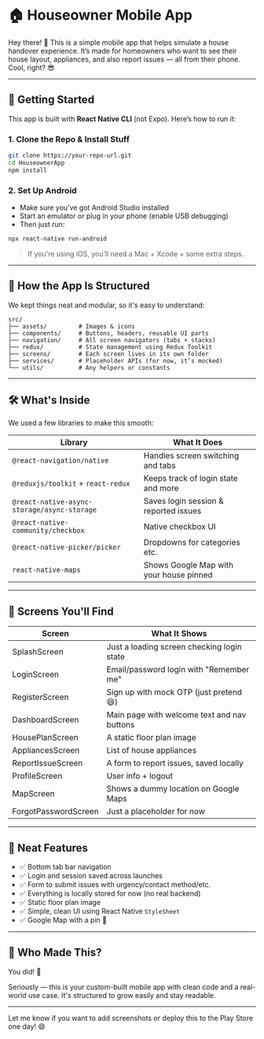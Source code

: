 # 🏠 Houseowner Mobile App

Hey there! 👋 This is a simple mobile app that helps simulate a house handover experience. It’s made for homeowners who want to see their house layout, appliances, and also report issues — all from their phone. Cool, right? 😎

---

## 🚀 Getting Started

This app is built with **React Native CLI** (not Expo). Here’s how to run it:

### 1. Clone the Repo & Install Stuff

```bash
git clone https://your-repo-url.git
cd HouseownerApp
npm install
```

### 2. Set Up Android

- Make sure you’ve got Android Studio installed
- Start an emulator or plug in your phone (enable USB debugging)
- Then just run:

```bash
npx react-native run-android
```

> If you're using iOS, you’ll need a Mac + Xcode + some extra steps.

---

## 🧠 How the App Is Structured

We kept things neat and modular, so it's easy to understand:

```
src/
├── assets/         # Images & icons
├── components/     # Buttons, headers, reusable UI parts
├── navigation/     # All screen navigators (tabs + stacks)
├── redux/          # State management using Redux Toolkit
├── screens/        # Each screen lives in its own folder
├── services/       # Placeholder APIs (for now, it’s mocked)
└── utils/          # Any helpers or constants
```

---

## 🛠️ What's Inside

We used a few libraries to make this smooth:

| Library | What It Does |
|--------|---------------|
| `@react-navigation/native` | Handles screen switching and tabs |
| `@reduxjs/toolkit` + `react-redux` | Keeps track of login state and more |
| `@react-native-async-storage/async-storage` | Saves login session & reported issues |
| `@react-native-community/checkbox` | Native checkbox UI |
| `@react-native-picker/picker` | Dropdowns for categories etc. |
| `react-native-maps` | Shows Google Map with your house pinned |

---

## 📱 Screens You'll Find

| Screen | What It Shows |
|--------|----------------|
| SplashScreen | Just a loading screen checking login state |
| LoginScreen | Email/password login with "Remember me" |
| RegisterScreen | Sign up with mock OTP (just pretend 😄) |
| DashboardScreen | Main page with welcome text and nav buttons |
| HousePlanScreen | A static floor plan image |
| AppliancesScreen | List of house appliances |
| ReportIssueScreen | A form to report issues, saved locally |
| ProfileScreen | User info + logout |
| MapScreen | Shows a dummy location on Google Maps |
| ForgotPasswordScreen | Just a placeholder for now |

---

## 🧩 Neat Features

- ✅ Bottom tab bar navigation
- ✅ Login and session saved across launches
- ✅ Form to submit issues with urgency/contact method/etc.
- ✅ Everything is locally stored for now (no real backend)
- ✅ Static floor plan image
- ✅ Simple, clean UI using React Native `StyleSheet`
- ✅ Google Map with a pin 📍

---

## 🙌 Who Made This?

You did! 💪

Seriously — this is your custom-built mobile app with clean code and a real-world use case. It's structured to grow easily and stay readable.

---

Let me know if you want to add screenshots or deploy this to the Play Store one day! 😄